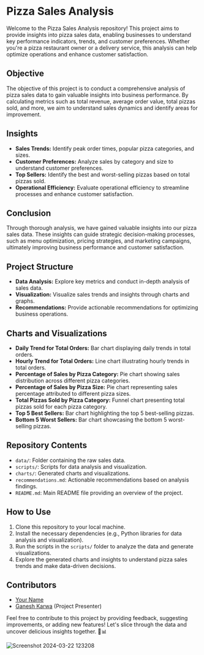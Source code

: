 # Pizza Sales Analysis

Welcome to the Pizza Sales Analysis repository! This project aims to provide insights into pizza sales data, enabling businesses to understand key performance indicators, trends, and customer preferences. Whether you're a pizza restaurant owner or a delivery service, this analysis can help optimize operations and enhance customer satisfaction.

## Objective

The objective of this project is to conduct a comprehensive analysis of pizza sales data to gain valuable insights into business performance. By calculating metrics such as total revenue, average order value, total pizzas sold, and more, we aim to understand sales dynamics and identify areas for improvement.

## Insights

- **Sales Trends:** Identify peak order times, popular pizza categories, and sizes.
- **Customer Preferences:** Analyze sales by category and size to understand customer preferences.
- **Top Sellers:** Identify the best and worst-selling pizzas based on total pizzas sold.
- **Operational Efficiency:** Evaluate operational efficiency to streamline processes and enhance customer satisfaction.

## Conclusion

Through thorough analysis, we have gained valuable insights into our pizza sales data. These insights can guide strategic decision-making processes, such as menu optimization, pricing strategies, and marketing campaigns, ultimately improving business performance and customer satisfaction.

## Project Structure

- **Data Analysis:** Explore key metrics and conduct in-depth analysis of sales data.
- **Visualization:** Visualize sales trends and insights through charts and graphs.
- **Recommendations:** Provide actionable recommendations for optimizing business operations.

## Charts and Visualizations

- **Daily Trend for Total Orders:** Bar chart displaying daily trends in total orders.
- **Hourly Trend for Total Orders:** Line chart illustrating hourly trends in total orders.
- **Percentage of Sales by Pizza Category:** Pie chart showing sales distribution across different pizza categories.
- **Percentage of Sales by Pizza Size:** Pie chart representing sales percentage attributed to different pizza sizes.
- **Total Pizzas Sold by Pizza Category:** Funnel chart presenting total pizzas sold for each pizza category.
- **Top 5 Best Sellers:** Bar chart highlighting the top 5 best-selling pizzas.
- **Bottom 5 Worst Sellers:** Bar chart showcasing the bottom 5 worst-selling pizzas.

## Repository Contents

- `data/`: Folder containing the raw sales data.
- `scripts/`: Scripts for data analysis and visualization.
- `charts/`: Generated charts and visualizations.
- `recommendations.md`: Actionable recommendations based on analysis findings.
- `README.md`: Main README file providing an overview of the project.

## How to Use

1. Clone this repository to your local machine.
2. Install the necessary dependencies (e.g., Python libraries for data analysis and visualization).
3. Run the scripts in the `scripts/` folder to analyze the data and generate visualizations.
4. Explore the generated charts and insights to understand pizza sales trends and make data-driven decisions.

## Contributors

- [Your Name](https://github.com/your_username)
- [Ganesh Karwa](https://github.com/ganeshkarwa) (Project Presenter)

Feel free to contribute to this project by providing feedback, suggesting improvements, or adding new features! Let's slice through the data and uncover delicious insights together. 🍕📊

![Screenshot 2024-03-22 123208](https://github.com/Ganeshkarwa/Pizza-Sales-Analysis-Dashboard/assets/140792447/9cd1e1d9-64bd-4593-bc1d-3e87f474c0da)

